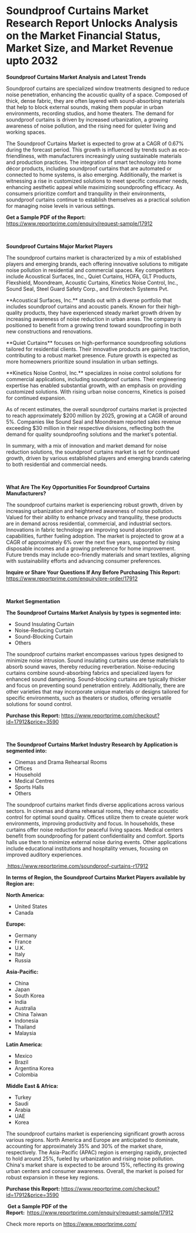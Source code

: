 <p><h1>Soundproof Curtains Market Research Report Unlocks Analysis on the Market Financial Status, Market Size, and Market Revenue upto 2032</h1></p><p><strong>Soundproof Curtains Market Analysis and Latest Trends</strong></p>
<p><p>Soundproof curtains are specialized window treatments designed to reduce noise penetration, enhancing the acoustic quality of a space. Composed of thick, dense fabric, they are often layered with sound-absorbing materials that help to block external sounds, making them popular in urban environments, recording studios, and home theaters. The demand for soundproof curtains is driven by increased urbanization, a growing awareness of noise pollution, and the rising need for quieter living and working spaces. </p><p>The Soundproof Curtains Market is expected to grow at a CAGR of 0.67% during the forecast period. This growth is influenced by trends such as eco-friendliness, with manufacturers increasingly using sustainable materials and production practices. The integration of smart technology into home décor products, including soundproof curtains that are automated or connected to home systems, is also emerging. Additionally, the market is witnessing a rise in customized solutions to meet specific consumer needs, enhancing aesthetic appeal while maximizing soundproofing efficacy. As consumers prioritize comfort and tranquility in their environments, soundproof curtains continue to establish themselves as a practical solution for managing noise levels in various settings.</p></p>
<p><strong>Get a Sample PDF of the Report:&nbsp;</strong> <a href="https://www.reportprime.com/enquiry/request-sample/17912?utm_campaign=3276&utm_medium=2&utm_source=Github&utm_content=ia&utm_term=18032025&utm_id=soundproof-curtains">https://www.reportprime.com/enquiry/request-sample/17912</a></p>
<p>&nbsp;</p>
<p><strong>Soundproof Curtains Major Market Players</strong></p>
<p><p>The soundproof curtains market is characterized by a mix of established players and emerging brands, each offering innovative solutions to mitigate noise pollution in residential and commercial spaces. Key competitors include Acoustical Surfaces, Inc., Quiet Curtains, HOFA, GLT Products, Flexshield, Moondream, Acoustic Curtains, Kinetics Noise Control, Inc., Sound Seal, Steel Guard Safety Corp., and Envirotech Systems Pvt.</p><p>**Acoustical Surfaces, Inc.** stands out with a diverse portfolio that includes soundproof curtains and acoustic panels. Known for their high-quality products, they have experienced steady market growth driven by increasing awareness of noise reduction in urban areas. The company is positioned to benefit from a growing trend toward soundproofing in both new constructions and renovations.</p><p>**Quiet Curtains** focuses on high-performance soundproofing solutions tailored for residential clients. Their innovative products are gaining traction, contributing to a robust market presence. Future growth is expected as more homeowners prioritize sound insulation in urban settings.</p><p>**Kinetics Noise Control, Inc.** specializes in noise control solutions for commercial applications, including soundproof curtains. Their engineering expertise has enabled substantial growth, with an emphasis on providing customized solutions. With rising urban noise concerns, Kinetics is poised for continued expansion.</p><p>As of recent estimates, the overall soundproof curtains market is projected to reach approximately $200 million by 2025, growing at a CAGR of around 5%. Companies like Sound Seal and Moondream reported sales revenue exceeding $30 million in their respective divisions, reflecting both the demand for quality soundproofing solutions and the market's potential.</p><p>In summary, with a mix of innovation and market demand for noise reduction solutions, the soundproof curtains market is set for continued growth, driven by various established players and emerging brands catering to both residential and commercial needs.</p></p>
<p>&nbsp;</p>
<p><strong>What Are The Key Opportunities For Soundproof Curtains Manufacturers?</strong></p>
<p><p>The soundproof curtains market is experiencing robust growth, driven by increasing urbanization and heightened awareness of noise pollution. Valued for their ability to enhance privacy and tranquility, these products are in demand across residential, commercial, and industrial sectors. Innovations in fabric technology are improving sound absorption capabilities, further fueling adoption. The market is projected to grow at a CAGR of approximately 6% over the next five years, supported by rising disposable incomes and a growing preference for home improvement. Future trends may include eco-friendly materials and smart textiles, aligning with sustainability efforts and advancing consumer preferences.</p></p>
<p><strong>Inquire or Share Your Questions If Any Before Purchasing This Report:</strong> <a href="https://www.reportprime.com/enquiry/pre-order/17912?utm_campaign=3276&utm_medium=2&utm_source=Github&utm_content=ia&utm_term=18032025&utm_id=soundproof-curtains">https://www.reportprime.com/enquiry/pre-order/17912</a></p>
<p>&nbsp;</p>
<p><strong>Market Segmentation</strong></p>
<p><strong>The Soundproof Curtains Market Analysis by types is segmented into:</strong></p>
<p><ul><li>Sound Insulating Curtain</li><li>Noise-Reducing Curtain</li><li>Sound-Blocking Curtain</li><li>Others</li></ul></p>
<p><p>The soundproof curtains market encompasses various types designed to minimize noise intrusion. Sound insulating curtains use dense materials to absorb sound waves, thereby reducing reverberation. Noise-reducing curtains combine sound-absorbing fabrics and specialized layers for enhanced sound dampening. Sound-blocking curtains are typically thicker and focus on preventing sound penetration entirely. Additionally, there are other varieties that may incorporate unique materials or designs tailored for specific environments, such as theaters or studios, offering versatile solutions for sound control.</p></p>
<p><strong>Purchase this Report:&nbsp;</strong><a href="https://www.reportprime.com/checkout?id=17912&price=3590&utm_campaign=3276&utm_medium=2&utm_source=Github&utm_content=ia&utm_term=18032025&utm_id=soundproof-curtains">https://www.reportprime.com/checkout?id=17912&price=3590</a></p>
<p>&nbsp;</p>
<p><strong>The Soundproof Curtains Market Industry Research by Application is segmented into:</strong></p>
<p><ul><li>Cinemas and Drama Rehearsal Rooms</li><li>Offices</li><li>Household</li><li>Medical Centres</li><li>Sports Halls</li><li>Others</li></ul></p>
<p><p>The soundproof curtains market finds diverse applications across various sectors. In cinemas and drama rehearsal rooms, they enhance acoustic control for optimal sound quality. Offices utilize them to create quieter work environments, improving productivity and focus. In households, these curtains offer noise reduction for peaceful living spaces. Medical centers benefit from soundproofing for patient confidentiality and comfort. Sports halls use them to minimize external noise during events. Other applications include educational institutions and hospitality venues, focusing on improved auditory experiences.</p></p>
<p><a href="https://www.reportprime.com/soundproof-curtains-r17912?utm_campaign=3276&utm_medium=2&utm_source=Github&utm_content=ia&utm_term=18032025&utm_id=soundproof-curtains">&nbsp;https://www.reportprime.com/soundproof-curtains-r17912</a></p>
<p><strong>In terms of Region, the Soundproof Curtains Market Players available by Region are:</strong></p>
<p>
    <p> <strong> North America: </strong>
        <ul>
            <li>United States</li>
            <li>Canada</li>
        </ul>
        </p> 
    <p> <strong> Europe: </strong>
        <ul>
            <li>Germany</li>
            <li>France</li>
            <li>U.K.</li>
            <li>Italy</li>
            <li>Russia</li>
        </ul>
        </p> 
    <p> <strong> Asia-Pacific: </strong>
        <ul>
            <li>China</li>
            <li>Japan</li>
            <li>South Korea</li>
            <li>India</li>
            <li>Australia</li>
            <li>China Taiwan</li>
            <li>Indonesia</li>
            <li>Thailand</li>
            <li>Malaysia</li>
        </ul>
        </p> 
    <p> <strong> Latin America: </strong>
        <ul>
            <li>Mexico</li>
            <li>Brazil</li>
            <li>Argentina Korea</li>
            <li>Colombia</li>
        </ul>
        </p> 
    <p> <strong> Middle East & Africa: </strong>
        <ul>
            <li>Turkey</li>
            <li>Saudi</li>
            <li>Arabia</li>
            <li>UAE</li>
            <li>Korea</li>
        </ul>
    </p>
    </p>
<p><p>The soundproof curtains market is experiencing significant growth across various regions. North America and Europe are anticipated to dominate, accounting for approximately 35% and 30% of the market share, respectively. The Asia-Pacific (APAC) region is emerging rapidly, projected to hold around 25%, fueled by urbanization and rising noise pollution. China's market share is expected to be around 15%, reflecting its growing urban centers and consumer awareness. Overall, the market is poised for robust expansion in these key regions.</p></p>
<p><strong>Purchase this Report: </strong><a href="https://www.reportprime.com/checkout?id=17912&price=3590&utm_campaign=3276&utm_medium=2&utm_source=Github&utm_content=ia&utm_term=18032025&utm_id=soundproof-curtains">https://www.reportprime.com/checkout?id=17912&price=3590</a></p>
<p>&nbsp;<strong>Get a Sample PDF of the Report:&nbsp;&nbsp;</strong><a href="https://www.reportprime.com/enquiry/request-sample/17912?utm_campaign=3276&utm_medium=2&utm_source=Github&utm_content=ia&utm_term=18032025&utm_id=soundproof-curtains">https://www.reportprime.com/enquiry/request-sample/17912</a></p>
<p><strong></strong></p>
<p>Check more reports on <a href="https://www.reportprime.com/?utm_campaign=3276&utm_medium=2&utm_source=Github&utm_content=ia&utm_term=18032025&utm_id=soundproof-curtains">https://www.reportprime.com/</a></p>